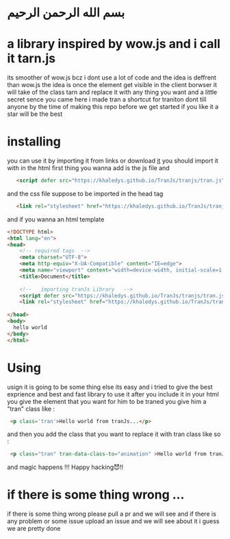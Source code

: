# بسم الله الرحمن الرحيم 



# a library inspired by wow.js and i call it tarn.js
 its smoother of wow.js bcz i dont use a lot of code
 and the idea is deffrent than wow.js
 the idea is once the element get visible in the client borwser it will take of the class tarn and replace it with any thing you want 
 and a little secret sence you came here
 i made tran a shortcut for traniton
 dont till anyone
 by the time of making this repo
 before we get started 
 if you like it a star will be the best


 # installing
 you can use it by importing it from links
 or download [it](https://khaledys.github.io/TranJs/tranjs/)
 you should import it with
 in the html 
 first thing you wanna add is the js file and 
 ```html
    <script defer src="https://khaledys.github.io/TranJs/tranjs/tran.js"></script>
```
 and the css file suppose to be imported in the head tag
 ```html
    <link rel="stylesheet" href="https://khaledys.github.io/TranJs/tranjs/tran.css">
```
and if you wanna an html template
```html
<!DOCTYPE html>
<html lang="en">
<head>
    <!-- required tags  -->
    <meta charset="UTF-8">
    <meta http-equiv="X-UA-Compatible" content="IE=edge">
    <meta name="viewport" content="width=device-width, initial-scale=1.0">
    <title>Document</title>
    
    <!--   importing tranJs Library   -->
    <script defer src="https://khaledys.github.io/TranJs/tranjs/tran.js"></script>
    <link rel="stylesheet" href="https://khaledys.github.io/TranJs/tranjs/tran.js">
 
</head>
<body>
  hello world   
</body>
</html>
```


 # Using
 usign it is going to be some thing else 
 its easy 
 and i tried to give the best exprience and best and fast library
 to use it 
 after you include it in your html
 you give the element that you want for him to be traned
 you give him a "tran" class
 like : 
```html
 <p class='tran'>Hello world from tranJs...</p>
```
 and then you add the class that you want to replace it with tran class 
 like so :
```html 
 <p class="tran" tran-data-class-to="animation" >Hello world from tranJs...</p>
 ```

 and magic happens !!!
 Happy hacking😈!!




 # if there is some thing wrong ...
 if there is some thing wrong please pull a pr
 and we will see
 and if there is any problem or some issue 
 upload an issue and we will see about it 
 i guess we are pretty done

